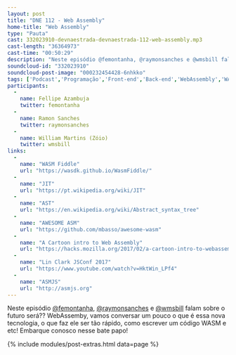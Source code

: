 ```yaml
---
layout: post
title: "DNE 112 - Web Assembly"
home-title: "Web Assembly"
type: "Pauta"
cast: 332023910-devnaestrada-devnaestrada-112-web-assembly.mp3
cast-length: "36364973"
cast-time: "00:50:29"
description: "Neste episódio @femontanha, @raymonsanches e @wmsbill falam sobre o futuro será?? WebAssemby, vamos conversar um pouco o que é essa nova tecnologia, o que faz ele ser tão rápido, como escrever um código WASM e etc! Embarque conosco nesse bate papo!"
soundcloud-id: "332023910"
soundcloud-post-image: "000232454428-6nhkko"
tags: ['Podcast','Programação','Front-end','Back-end','WebAssembly','WASM', 'JIT', 'AST']
participants:
  -
    name: Fellipe Azambuja
    twitter: femontanha
  -
    name: Ramon Sanches
    twitter: raymonsanches
  -
    name: William Martins (Zóio)
    twitter: wmsbill
links:
  -
    name: "WASM Fiddle"
    url: "https://wasdk.github.io/WasmFiddle/"
  -
    name: "JIT"
    url: "https://pt.wikipedia.org/wiki/JIT"
  -
    name: "AST"
    url: "https://en.wikipedia.org/wiki/Abstract_syntax_tree"
  -
    name: "AWESOME ASM"
    url: "https://github.com/mbasso/awesome-wasm"
  -
    name: "A Cartoon intro to Web Assembly"
    url: "https://hacks.mozilla.org/2017/02/a-cartoon-intro-to-webassembly/"
  -
    name: "Lin Clark JSConf 2017"
    url: "https://www.youtube.com/watch?v=HktWin_LPf4"
  -
    name: "ASMJS"
    url: "http://asmjs.org"
---
```


Neste episódio [@femontanha](https://twitter.com/femontanha), [@raymonsanches](https://twitter.com/raymonsanches) e  [@wmsbill](https://twitter.com/@wmsbill) falam sobre o futuro será?? WebAssemby, vamos conversar um pouco o que é essa nova tecnologia, o que faz ele ser tão rápido, como escrever um código WASM e etc! Embarque conosco nesse bate papo!

{% include modules/post-extras.html data=page %}
